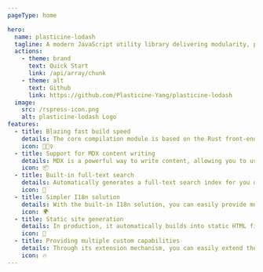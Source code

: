 ```yaml
---
pageType: home

hero:
  name: plasticine-lodash
  tagline: A modern JavaScript utility library delivering modularity, performance & extras.
  actions:
    - theme: brand
      text: Quick Start
      link: /api/array/chunk
    - theme: alt
      text: Github
      link: https://github.com/Plasticine-Yang/plasticine-lodash
  image:
    src: /rspress-icon.png
    alt: plasticine-lodash Logo
features:
  - title: Blazing fast build speed
    details: The core compilation module is based on the Rust front-end toolchain, providing a more ultimate development experience.
    icon: 🏃🏻‍♀️
  - title: Support for MDX content writing
    details: MDX is a powerful way to write content, allowing you to use React components in Markdown.
    icon: 📦
  - title: Built-in full-text search
    details: Automatically generates a full-text search index for you during construction, providing out-of-the-box full-text search capabilities.
    icon: 🎨
  - title: Simpler I18n solution
    details: With the built-in I18n solution, you can easily provide multi-language support for documents or components.
    icon: 🌍
  - title: Static site generation
    details: In production, it automatically builds into static HTML files, which can be easily deployed anywhere.
    icon: 🌈
  - title: Providing multiple custom capabilities
    details: Through its extension mechanism, you can easily extend theme UI and build process.
    icon: 🔥
---
```


